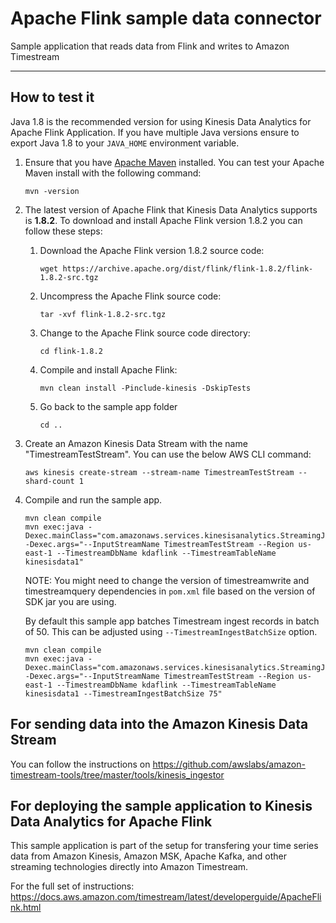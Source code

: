 <!-- This sample application is part of the Timestream prerelease documentation. The prerelease documentation is confidential and is provided under the terms of your nondisclosure agreement with Amazon Web Services (AWS) or other agreement governing your receipt of AWS confidential information. -->

# Apache Flink sample data connector

Sample application that reads data from Flink and writes to Amazon Timestream

----
## How to test it

Java 1.8 is the recommended version for using Kinesis Data Analytics for Apache Flink Application. If you have multiple Java versions ensure to export Java 1.8 to your `JAVA_HOME` environment variable.

1. Ensure that you have [Apache Maven](https://maven.apache.org/install.html) installed. You can test your Apache Maven install with the following command:
   ```
   mvn -version
   ```
   
1. The latest version of Apache Flink that Kinesis Data Analytics supports is **1.8.2**. To download and install Apache Flink version 1.8.2 you can follow these steps:

   1. Download the Apache Flink version 1.8.2 source code:
      ```
      wget https://archive.apache.org/dist/flink/flink-1.8.2/flink-1.8.2-src.tgz
      ```
   
   1. Uncompress the Apache Flink source code:
      ```
      tar -xvf flink-1.8.2-src.tgz
      ```
   
   1. Change to the Apache Flink source code directory:
      ```
      cd flink-1.8.2
      ```
   
   1. Compile and install Apache Flink:
      ```
      mvn clean install -Pinclude-kinesis -DskipTests
      ```    
   1. Go back to the sample app folder
      ```
      cd ..
      ```
1. Create an Amazon Kinesis Data Stream with the name "TimestreamTestStream". You can use the below AWS CLI command:
   ```
   aws kinesis create-stream --stream-name TimestreamTestStream --shard-count 1
   ```

1. Compile and run the sample app.
   ```shell
   mvn clean compile
   mvn exec:java -Dexec.mainClass="com.amazonaws.services.kinesisanalytics.StreamingJob" -Dexec.args="--InputStreamName TimestreamTestStream --Region us-east-1 --TimestreamDbName kdaflink --TimestreamTableName kinesisdata1"
   ``` 
   NOTE: You might need to change the version of timestreamwrite and timestreamquery dependencies in `pom.xml` file based on the version of SDK jar you are using.
   
   By default this sample app batches Timestream ingest records in batch of 50. This can be adjusted using `--TimestreamIngestBatchSize` option.
   ```shell
   mvn clean compile
   mvn exec:java -Dexec.mainClass="com.amazonaws.services.kinesisanalytics.StreamingJob" -Dexec.args="--InputStreamName TimestreamTestStream --Region us-east-1 --TimestreamDbName kdaflink --TimestreamTableName kinesisdata1 --TimestreamIngestBatchSize 75"
   ```    

## For sending data into the Amazon Kinesis Data Stream
You can follow the instructions on https://github.com/awslabs/amazon-timestream-tools/tree/master/tools/kinesis_ingestor

## For deploying the sample application to Kinesis Data Analytics for Apache Flink

This sample application is part of the setup for transfering your time series data from Amazon Kinesis, Amazon MSK, Apache Kafka, and other streaming technologies directly into Amazon Timestream.

For the full set of instructions: https://docs.aws.amazon.com/timestream/latest/developerguide/ApacheFlink.html

